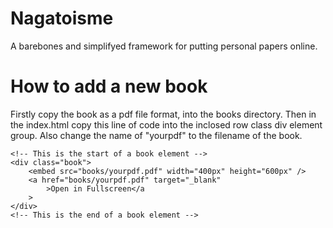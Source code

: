 # Nagatoisme
A barebones and simplifyed framework for putting personal papers online.

# How to add a new book
Firstly copy the book as a pdf file format, into the books directory.
Then in the index.html copy this line of code into the inclosed row class div element group.
Also change the name of "yourpdf" to the filename of the book.
```
<!-- This is the start of a book element -->
<div class="book">
    <embed src="books/yourpdf.pdf" width="400px" height="600px" />
    <a href="books/yourpdf.pdf" target="_blank"
        >Open in Fullscreen</a
    >
</div>
<!-- This is the end of a book element -->
```
